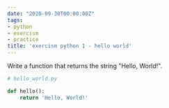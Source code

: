 ```yaml
---
date: "2020-09-30T00:00:00Z"
tags:
- python
- exercism
- practice
title: 'exercism python 1 - hello world'
---
```

Write a function that returns the string "Hello, World!".

<!--more-->

``` python
# hello_world.py

def hello():
    return 'Hello, World!'
```

